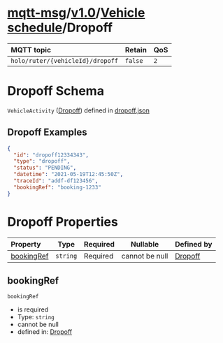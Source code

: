 # [mqtt-msg](../../../README.md)/[v1.0](../../README.md)/[Vehicle schedule](../vehicle-schedule/README.md)/Dropoff
MQTT topic                                          | Retain      | QoS
| :------------------------------------------------ |-------------| -------- |
```holo/ruter/{vehicleId}/dropoff```  | ```false``` | ```2```




# Dropoff Schema

`VehicleActivity` ([Dropoff](dropoff.md)) defined in [dropoff.json](../../schema/vehicle-schedule/dropoff.json)

## Dropoff Examples

```json
{
  "id": "dropoff12334343",
  "type": "dropoff",
  "status": "PENDING",
  "datetime": "2021-05-19T12:45:50Z",
  "traceId": "addf-df123456",
  "bookingRef": "booking-1233"
}
```

# Dropoff Properties

| Property                          | Type      | Required | Nullable       | Defined by                                                                                                   |
| :-------------------------------- | --------- | -------- | -------------- | :----------------------------------------------------------------------------------------------------------- |
| [bookingRef](#bookingRef) | `string`  | Required | cannot be null | [Dropoff](dropoff-properties-bookingRef.md "\#/properties/bookingRef#/properties/bookingRef") |

## bookingRef

`bookingRef`

-   is required
-   Type: `string`
-   cannot be null
-   defined in:   [Dropoff](dropoff-properties-bookingRef.md "\#/properties/bookingRef#/properties/bookingRef")
